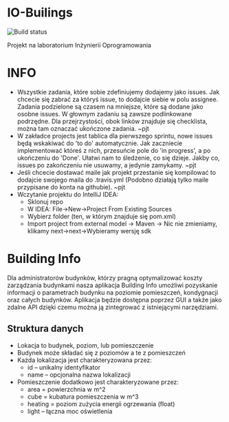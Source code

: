 # IO-Builings
![Build status](<https://travis-ci.org/PiotrJTomaszewski/IO-Builings.svg?branch=master>)

Projekt na laboratorium Inżynierii Oprogramowania
# INFO
 - Wszystkie zadania, które sobie zdefiniujemy dodajemy jako issues. Jak chcecie się zabrać za któryś issue, to dodajcie siebie w polu assignee. Zadania podzielone są czasem na mniejsze, które są dodane jako osobne issues. W głownym zadaniu są zawsze podlinkowane podrzędne. Dla przejrzystości, obok linków znajduje się checklista, można tam oznaczać ukończone zadania. ~pjt
 - W zakładce projects jest tablica dla pierwszego sprintu, nowe issues będą wskakiwać do 'to do' automatycznie. Jak zaczniecie implementować któreś z nich, przesuńcie pole do 'in progress', a po ukończeniu do 'Done'. Ułatwi nam to śledzenie, co się dzieje. Jakby co, issues po zakończeniu nie usuwamy, a jedynie zamykamy. ~pjt
 - Jeśli chcecie dostawać maile jak projekt przestanie się kompilować to dodajcie swojego maila do .travis.yml (Podobno działają tylko maile przypisane do konta na githubie). ~pjt
 - Wczytanie projektu do IntelliJ IDEA:
    - Sklonuj repo
    - W IDEA: File->New->Project From Existing Sources
    - Wybierz folder (ten, w którym znajduje się pom.xml)
    - Import project from external model -> Maven -> Nic nie zmieniamy, klikamy next->next->Wybieramy wersję sdk
   
# Building Info
Dla administratorów budynków, którzy pragną optymalizować koszty zarządzania budynkami  nasza aplikacja Building Info umożliwi pozyskanie informacji o parametrach budynku na poziomie pomieszczeń, kondygnacji oraz całych budynków. Aplikacja będzie dostępna poprzez GUI a także jako zdalne API dzięki czemu można ją zintegrować z istniejącymi narzędziami.

## Struktura danych
- Lokacja to budynek, poziom, lub pomieszczenie
- Budynek może składać się z poziomów a te z pomieszczeń
- Każda lokalizacja jest charakteryzowana przez:
  - id – unikalny identyfikator
  - name – opcjonalna nazwa lokalizacji
- Pomieszczenie dodatkowo jest charakteryzowane przez:
  - area = powierzchnia w m^2
  - cube = kubatura pomieszczenia w m^3
  - heating = poziom zużycia energii ogrzewania (float)
  - light – łączna moc oświetlenia
